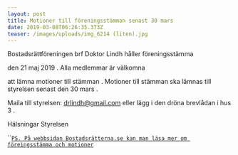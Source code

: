 ```yaml
---
layout: post
title: Motioner till föreningsstämman senast 30 mars
date: 2019-03-08T06:26:35.373Z
teaser: /images/uploads/img_6214 (liten).jpg
---
```

Bostadsrättföreningen brf Doktor Lindh håller föreningsstämma 

den 21 maj 2019
. Alla medlemmar är välkomna 

att lämna motioner till stämman
. Motioner till stämman ska lämnas till styrelsen senast den 30 mars
.

Maila till styrelsen: drlindh@gmail.com
 eller lägg i den dröna brevlådan i hus 3
.

Hälsningar
 Styrelsen



``[`PS. På webbsidan Bostadsrätterna.se kan man läsa mer om föreingsstämma och motioner`](< http://www.bostadsratterna.se/allt-om-bostadsratt/faktablad/foreningsstamma>)
